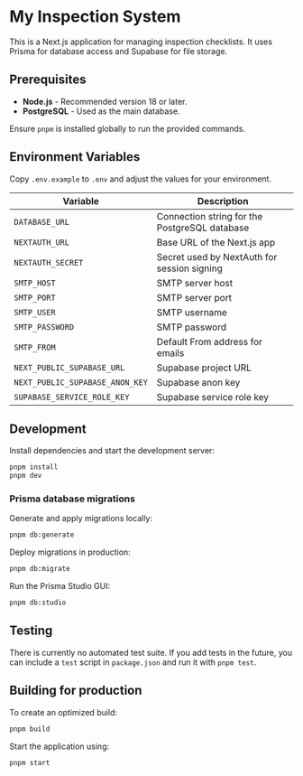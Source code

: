 # My Inspection System

This is a Next.js application for managing inspection checklists. It uses Prisma for database access and Supabase for file storage.

## Prerequisites

- **Node.js** - Recommended version 18 or later.
- **PostgreSQL** - Used as the main database.

Ensure `pnpm` is installed globally to run the provided commands.

## Environment Variables

Copy `.env.example` to `.env` and adjust the values for your environment.

| Variable | Description |
|----------|-------------|
| `DATABASE_URL` | Connection string for the PostgreSQL database |
| `NEXTAUTH_URL` | Base URL of the Next.js app |
| `NEXTAUTH_SECRET` | Secret used by NextAuth for session signing |
| `SMTP_HOST` | SMTP server host |
| `SMTP_PORT` | SMTP server port |
| `SMTP_USER` | SMTP username |
| `SMTP_PASSWORD` | SMTP password |
| `SMTP_FROM` | Default From address for emails |
| `NEXT_PUBLIC_SUPABASE_URL` | Supabase project URL |
| `NEXT_PUBLIC_SUPABASE_ANON_KEY` | Supabase anon key |
| `SUPABASE_SERVICE_ROLE_KEY` | Supabase service role key |

## Development

Install dependencies and start the development server:

```bash
pnpm install
pnpm dev
```

### Prisma database migrations

Generate and apply migrations locally:

```bash
pnpm db:generate
```

Deploy migrations in production:

```bash
pnpm db:migrate
```

Run the Prisma Studio GUI:

```bash
pnpm db:studio
```

## Testing

There is currently no automated test suite. If you add tests in the future, you can include a `test` script in `package.json` and run it with `pnpm test`.

## Building for production

To create an optimized build:

```bash
pnpm build
```

Start the application using:

```bash
pnpm start
```
